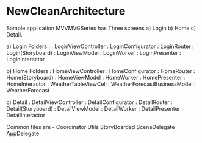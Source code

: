 # NewCleanArchitecture


Sample application MVVMVGSeries has Three screens 
  a) Login b) Home c) Detail.

  a) Login Folders : 
         : LoginViewController
         : LoginConfigurator
         : LoginRouter
         : Login(Storyboard)
         : LoginViewModel
         : LoginWorker
         : LoginPresenter
         : LoginInteractor
         
b) Home Folders
         : HomeViewController
         : HomeConfigurator
         : HomeRouter
         : Home(Storyboard)
         : HomeViewModel
         : HomeWorker
         : HomePresenter
         : HomeInteractor
         : WeatherTableViewCell
         : WeatherForecastBusinessModel
         : WeatherForecast
         
c) Detail 
         : DetailViewController
         : DetailConfigurator
         : DetailRouter
         : Detail(Storyboard)
         : DetailViewModel
         : DetailWorker
         : DetailPresenter
         : DetailInteractor

Common files are - Coordinator
                   Utils
                   StoryBoarded
                   SceneDelegate
                   AppDelegate
